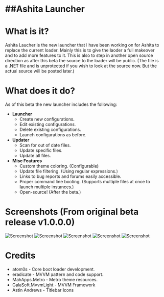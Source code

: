 ##Ashita Launcher
==============================================

# What is it?
  Ashita Laucher is the new launcher that I have been working on for Ashita to replace the current loader.
Mainly this is to give the laoder a full makeover and to add more features to it. This is also to step in another open source direction as after this beta the source to the loader will be public. (The file is a .NET file and is unprotected if you wish to look at the source now. But the actual source will be posted later.)

# What does it do?
  As of this beta the new launcher includes the following:

* **Launcher**
  * Create new configurations.
  * Edit existing configurations.
  * Delete existing configurations.
  * Launch configurations as before.
* **Updater**
  * Scan for out of date files.
  * Update specific files.
  * Update all files.
* **Misc Features**
  * Custom theme coloring. (Configurable)
  * Update file filtering. (Using regular expressions.)
  * Links to bug reports and forums easily accessible.
  * Proper command line booting. (Supports multiple files at once to launch multiple instances.)
  * Open-source! (After the beta.)

# Screenshots (From original beta release v1.0.0.0)
![Screenshot](http://imageshack.us/a/img825/6832/launchermain.png)
![Screenshot](http://imageshack.us/a/img20/151/configedit.png)
![Screenshot](http://imageshack.us/a/img94/1995/configdelete.png)
![Screenshot](http://imageshack.us/a/img824/7892/updatesu.png)
![Screenshot](http://imageshack.us/a/img29/7724/aboutlf.png)

# Credits

* atom0s - Core boot loader development.
* eradicate - MVVM pattern and code support.
* MahApps.Metro - Metro theme resources.
* GalaSoft.MvvmLight - MVVM Framework
* Astin Andrews - Titlebar Icons
